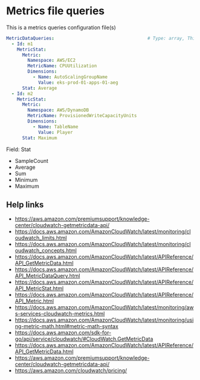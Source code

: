 # Metrics file queries

This is a metrics queries configuration file(s) 

```yaml
MetricDataQueries:                                   # Type: array, This array contain all the metrics query
  - Id: m1                                          
    MetricStat:
      Metric:
        Namespace: AWS/EC2
        MetricName: CPUUtilization
        Dimensions:
          - Name: AutoScalingGroupName
            Value: eks-prod-01-apps-01-aeg
      Stat: Average
  - Id: m2
    MetricStat:
      Metric:
        Namespace: AWS/DynamoDB
        MetricName: ProvisionedWriteCapacityUnits
        Dimensions:
          - Name: TableName
            Value: Player
      Stat: Maximum
```

Field: Stat

* SampleCount
* Average
* Sum
* Minimum
* Maximum

## Help links

* https://aws.amazon.com/premiumsupport/knowledge-center/cloudwatch-getmetricdata-api/
* https://docs.aws.amazon.com/AmazonCloudWatch/latest/monitoring/cloudwatch_limits.html
* https://docs.aws.amazon.com/AmazonCloudWatch/latest/monitoring/cloudwatch_concepts.html
* https://docs.aws.amazon.com/AmazonCloudWatch/latest/APIReference/API_GetMetricData.html
* https://docs.aws.amazon.com/AmazonCloudWatch/latest/APIReference/API_MetricDataQuery.html
* https://docs.aws.amazon.com/AmazonCloudWatch/latest/APIReference/API_MetricStat.html
* https://docs.aws.amazon.com/AmazonCloudWatch/latest/APIReference/API_Metric.html
* https://docs.aws.amazon.com/AmazonCloudWatch/latest/monitoring/aws-services-cloudwatch-metrics.html
* https://docs.aws.amazon.com/AmazonCloudWatch/latest/monitoring/using-metric-math.html#metric-math-syntax
* https://docs.aws.amazon.com/sdk-for-go/api/service/cloudwatch/#CloudWatch.GetMetricData
* https://docs.aws.amazon.com/AmazonCloudWatch/latest/APIReference/API_GetMetricData.html
* https://aws.amazon.com/premiumsupport/knowledge-center/cloudwatch-getmetricdata-api/
* https://aws.amazon.com/cloudwatch/pricing/